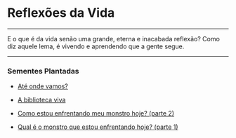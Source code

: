 # Reflexões da Vida

---

E o que é da vida senão uma grande, eterna e inacabada reflexão? Como diz aquele lema, é vivendo e aprendendo que a gente segue.

---

### Sementes Plantadas

- [Até onde vamos?](./ate-onde-vamos/content.md)

- [A biblioteca viva](./a-biblioteca-viva/content.md)

- [Como estou enfrentando meu monstro hoje? (parte 2)](./como-estou-enfrentando-meu-monstro-hoje-parte-2/content.md)

- [Qual é o monstro que estou enfrentando hoje? (parte 1)](./qual-e-o-monstro-que-estou-enfrentando-hoje-parte-1/content.md)